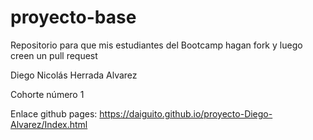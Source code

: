 # proyecto-base
Repositorio para que mis estudiantes del Bootcamp hagan fork y luego creen un pull request

Diego Nicolás Herrada Alvarez

Cohorte número 1

Enlace github pages: https://daiguito.github.io/proyecto-Diego-Alvarez/Index.html
